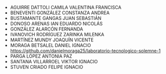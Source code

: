 * AGUIRRE DATTOLI CAMILA VALENTINA FRANCISCA
* BENEVENTI GONZÁLEZ CONSTANZA ANDREA
* BUSTAMANTE GANGAS JUAN SEBASTIÁN
* DONOSO ARENAS IAN EDUARDO NICOLÁS
* GONZÁLEZ ALARCÓN FERNANDA
* IVANOVICH RODRÍGUEZ ZARINKA MILENKA
* MARTÍNEZ MUNDY JOAQUÍN VICENTE
* MORAGA BETSALEL DANIEL IGNACIO https://github.com/danielmoraga25/laboratorio-tecnologico-solemne-1
* PARGA LÓPEZ ANTONIA PAZ
* SANTANA VILLARROEL VIKTOR IGNACIO
* STUVEN CRIADO FELIPE IGNACIO
